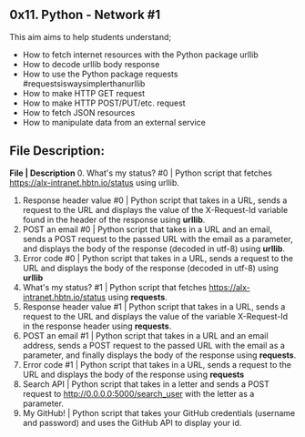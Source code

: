 ## 0x11. Python - Network #1
This aim aims to help students understand;
- How to fetch internet resources with the Python package urllib
- How to decode urllib body response
- How to use the Python package requests #requestsiswaysimplerthanurllib
- How to make HTTP GET request
- How to make HTTP POST/PUT/etc. request
- How to fetch JSON resources
- How to manipulate data from an external service

## File Description:
**File | Description**
0. What's my status? #0 | Python script that fetches https://alx-intranet.hbtn.io/status using urllib.
1. Response header value #0 | Python script that takes in a URL, sends a request to the URL and displays the value of the X-Request-Id variable found in the header of the response using **urllib**.
2. POST an email #0 | Python script that takes in a URL and an email, sends a POST request to the passed URL with the email as a parameter, and displays the body of the response (decoded in utf-8) using **urllib**.
3. Error code #0 | Python script that takes in a URL, sends a request to the URL and displays the body of the response (decoded in utf-8) using **urllib**
4. What's my status? #1 | Python script that fetches https://alx-intranet.hbtn.io/status using **requests**.
5. Response header value #1 | Python script that takes in a URL, sends a request to the URL and displays the value of the variable X-Request-Id in the response header using **requests**.
6. POST an email #1 | Python script that takes in a URL and an email address, sends a POST request to the passed URL with the email as a parameter, and finally displays the body of the response using **requests**.
7. Error code #1 | Python script that takes in a URL, sends a request to the URL and displays the body of the response using **requests**
8. Search API | Python script that takes in a letter and sends a POST request to http://0.0.0.0:5000/search_user with the letter as a parameter.
9. My GitHub! | Python script that takes your GitHub credentials (username and password) and uses the GitHub API to display your id.
